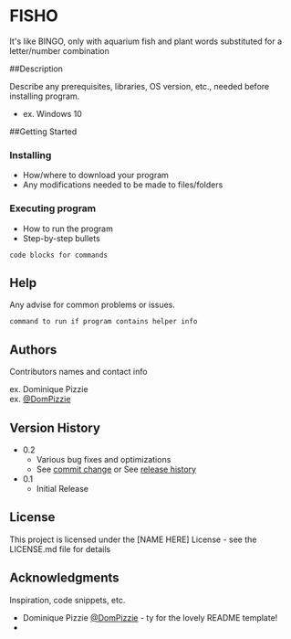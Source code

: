# FISHO

It's like BINGO, only with aquarium fish and plant words substituted for a letter/number combination

##Description

 Describe any prerequisites, libraries, OS version, etc., needed before installing program.
* ex. Windows 10

##Getting Started
### Installing

* How/where to download your program
* Any modifications needed to be made to files/folders

### Executing program

* How to run the program
* Step-by-step bullets
```
code blocks for commands
```

## Help

Any advise for common problems or issues.
```
command to run if program contains helper info
```

## Authors

Contributors names and contact info

ex. Dominique Pizzie  
ex. [@DomPizzie](https://twitter.com/dompizzie)

## Version History

* 0.2
    * Various bug fixes and optimizations
    * See [commit change]() or See [release history]()
* 0.1
    * Initial Release

## License

This project is licensed under the [NAME HERE] License - see the LICENSE.md file for details

## Acknowledgments

Inspiration, code snippets, etc.
* Dominique Pizzie [@DomPizzie](https://twitter.com/dompizzie) - ty for the lovely README template!
* 
